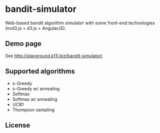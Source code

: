 bandit-simulator
================

Web-based bandit algorithm simulator with some front-end technologies (nvd3.js + d3.js + AngularJS).

Demo page
---------

See http://playground.k11i.biz/bandit-simulator/


Supported algorithms
--------------------

- ε-Greedy
- ε-Greedy w/ annealing
- Softmax
- Softmax w/ annealing
- UCB1
- Thompson sampling


License
-------

